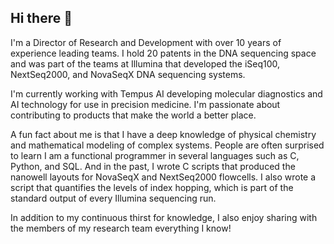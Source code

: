 ## Hi there 👋
I'm a Director of Research and Development with over 10 years of experience leading teams. I hold 20 patents in the DNA sequencing space and was part of the teams at Illumina that developed the iSeq100, NextSeq2000, and NovaSeqX DNA sequencing systems. 

I'm currently working with Tempus AI developing molecular diagnostics and AI technology for use in precision medicine. I'm passionate about contributing to products that make the world a better place.

A fun fact about me is that I have a deep knowledge of physical chemistry and mathematical modeling of complex systems. People are often surprised to learn I am a functional programmer in several languages such as C, Python, and SQL. And in the past, I wrote C scripts that produced the nanowell layouts for NovaSeqX and NextSeq2000 flowcells. I also wrote a script that quantifies the levels of index hopping, which is part of the standard output of every Illumina sequencing run.

In addition to my continuous thirst for knowledge, I also enjoy sharing with the members of my research team everything I know! 
